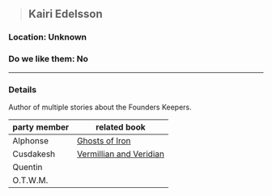 >## Kairi Edelsson

### Location: Unknown

### Do we like them: No

***

### Details

Author of multiple stories about the Founders Keepers. 

| party member | related book|
|-----------|------------|
| Alphonse  | [Ghosts of Iron](../../Books/Ghosts%20of%20Iron.md) |
| Cusdakesh | [Vermillian and Veridian](../../Books/Vermillian%20and%20Veridian.md) |
| Quentin   |       |
| O.T.W.M.    |  |
